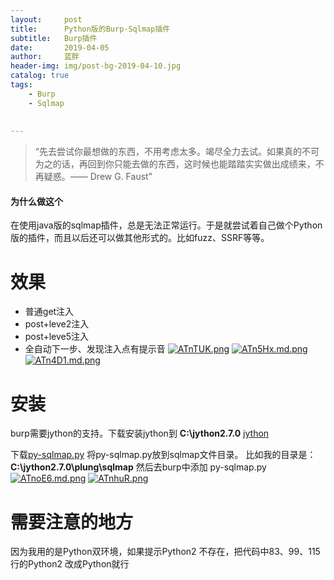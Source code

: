 ```yaml
---
layout:     post
title:      Python版的Burp-Sqlmap插件
subtitle:   Burp插件
date:       2019-04-05
author:     蓝胖
header-img: img/post-bg-2019-04-10.jpg
catalog: true
tags:
    - Burp
    - Sqlmap
    
  
---
```


>“先去尝试你最想做的东西，不用考虑太多。竭尽全力去试。如果真的不可为之的话，再回到你只能去做的东西，这时候也能踏踏实实做出成绩来，不再疑惑。—— Drew G. Faust”

#### 为什么做这个
在使用java版的sqlmap插件，总是无法正常运行。于是就尝试着自己做个Python版的插件，而且以后还可以做其他形式的。比如fuzz、SSRF等等。 

# 效果
* 普通get注入
* post+leve2注入
* post+leve5注入
* 全自动下一步、发现注入点有提示音
[![ATnTUK.png](https://s2.ax1x.com/2019/04/10/ATnTUK.png)](https://imgchr.com/i/ATnTUK)
[![ATn5Hx.md.png](https://s2.ax1x.com/2019/04/10/ATn5Hx.md.png)](https://imgchr.com/i/ATn5Hx)
[![ATn4D1.md.png](https://s2.ax1x.com/2019/04/10/ATn4D1.md.png)](https://imgchr.com/i/ATn4D1)

# 安装
burp需要jython的支持。下载安装jython到 **C:\jython2.7.0** [jython](https://www.jython.org/downloads.html)

下载[py-sqlmap.py](https://github.com/lanpan999/Burp-Sqlmap)
将py-sqlmap.py放到sqlmap文件目录。 比如我的目录是：**C:\jython2.7.0\plung\sqlmap**
然后去burp中添加 py-sqlmap.py
[![ATnoE6.md.png](https://s2.ax1x.com/2019/04/10/ATnoE6.md.png)](https://imgchr.com/i/ATnoE6)
[![ATnhuR.png](https://s2.ax1x.com/2019/04/10/ATnhuR.png)](https://imgchr.com/i/ATnhuR)


# 需要注意的地方
因为我用的是Python双环境，如果提示Python2 不存在，把代码中83、99、115行的Python2 改成Python就行
